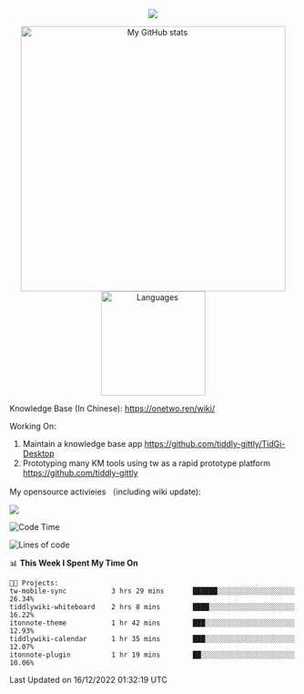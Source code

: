 <a href="https://github.com/linonetwo">
    <p align="center">
        <img src="https://github-profile-trophy.vercel.app/?username=linonetwo&column=7&theme=onedark"/>
    </p>
</a>
<a align="center" href="https://github.com/linonetwo">
  <p align="center">
    <img src="https://github-readme-stats.vercel.app/api?username=linonetwo&show_icons=true&count_private=true" alt="My GitHub stats" width="465"/>
    <img src="https://github-readme-stats.vercel.app/api/top-langs/?username=linonetwo&layout=compact&langs_count=10" alt="Languages" height="183">
  </p>
</a>

Knowledge Base (In Chinese): https://onetwo.ren/wiki/

Working On: 

1. Maintain a knowledge base app https://github.com/tiddly-gittly/TidGi-Desktop
1. Prototyping many KM tools using tw as a rapid prototype platform https://github.com/tiddly-gittly

My opensource activieies （including wiki update):

![](https://visitor-badge.glitch.me/badge?page_id=linonetwo.linonetwo)

<!--START_SECTION:waka-->
![Code Time](http://img.shields.io/badge/Code%20Time-1%2C337%20hrs%207%20mins-blue)

![Lines of code](https://img.shields.io/badge/From%20Hello%20World%20I%27ve%20Written-2%20Million%20lines%20of%20code-blue)

📊 **This Week I Spent My Time On** 

```text
🐱‍💻 Projects: 
tw-mobile-sync           3 hrs 29 mins       ██████░░░░░░░░░░░░░░░░░░░   26.34% 
tiddlywiki-whiteboard    2 hrs 8 mins        ████░░░░░░░░░░░░░░░░░░░░░   16.22% 
itonnote-theme           1 hr 42 mins        ███░░░░░░░░░░░░░░░░░░░░░░   12.93% 
tiddlywiki-calendar      1 hr 35 mins        ███░░░░░░░░░░░░░░░░░░░░░░   12.07% 
itonnote-plugin          1 hr 19 mins        ██░░░░░░░░░░░░░░░░░░░░░░░   10.06%

```


 Last Updated on 16/12/2022 01:32:19 UTC
<!--END_SECTION:waka-->
